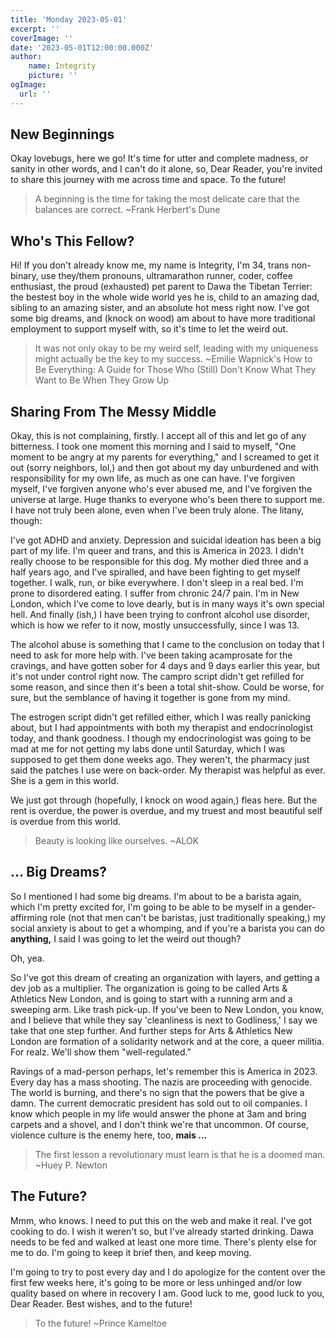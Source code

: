 ```yaml
---
title: 'Monday 2023-05-01'
excerpt: ''
coverImage: ''
date: '2023-05-01T12:00:00.000Z'
author:
	name: Integrity
	picture: ''
ogImage:
  url: ''
---
```


## New Beginnings

Okay lovebugs, here we go! It's time for utter and complete madness, or sanity in other words, and I can't do it alone, so, Dear Reader, you're invited to share this journey with me across time and space. To the future!

> A beginning is the time for taking the most delicate care that the balances are correct. ~Frank Herbert's Dune

## Who's This Fellow?

Hi! If you don't already know me, my name is Integrity, I'm 34, trans non-binary, use they/them pronouns, ultramarathon runner, coder, coffee enthusiast, the proud (exhausted) pet parent to Dawa the Tibetan Terrier: the bestest boy in the whole wide world yes he is, child to an amazing dad, sibling to an amazing sister, and an absolute hot mess right now. I've got some big dreams, and (knock on wood) am about to have more traditional employment to support myself with, so it's time to let the weird out.

> It was not only okay to be my weird self, leading with my uniqueness might actually be the key to my success. ~Emilie Wapnick's How to Be Everything: A Guide for Those Who (Still) Don't Know What They Want to Be When They Grow Up

## Sharing From The Messy Middle

Okay, this is not complaining, firstly. I accept all of this and let go of any bitterness. I took one moment this morning and I said to myself, "One moment to be angry at my parents for everything," and I screamed to get it out (sorry neighbors, lol,) and then got about my day unburdened and with responsibility for my own life, as much as one can have. I've forgiven myself, I've forgiven anyone who's ever abused me, and I've forgiven the universe at large. Huge thanks to everyone who's been there to support me. I have not truly been alone, even when I've been truly alone. The litany, though:

I've got ADHD and anxiety. Depression and suicidal ideation has been a big part of my life. I'm queer and trans, and this is America in 2023. I didn't really choose to be responsible for this dog. My mother died three and a half years ago, and I've spiralled, and have been fighting to get myself together. I walk, run, or bike everywhere. I don't sleep in a real bed. I'm prone to disordered eating. I suffer from chronic 24/7 pain. I'm in New London, which I've come to love dearly, but is in many ways it's own special hell. And finally (ish,) I have been trying to confront alcohol use disorder, which is how we refer to it now, mostly unsuccessfully, since I was 13.

The alcohol abuse is something that I came to the conclusion on today that I need to ask for more help with. I've been taking acamprosate for the cravings, and have gotten sober for 4 days and 9 days earlier this year, but it's not under control right now. The campro script didn't get refilled for some reason, and since then it's been a total shit-show. Could be worse, for sure, but the semblance of having it together is gone from my mind.

The estrogen script didn't get refilled either, which I was really panicking about, but I had appointments with both my therapist and endocrinologist today, and thank goodness. I though my endocrinologist was going to be mad at me for not getting my labs done until Saturday, which I was supposed to get them done weeks ago. They weren't, the pharmacy just said the patches I use were on back-order. My therapist was helpful as ever. She is a gem in this world.

We just got through (hopefully, I knock on wood again,) fleas here. But the rent is overdue, the power is overdue, and my truest and most beautiful self is overdue from this world.

> Beauty is looking like ourselves. ~ALOK

## ... Big Dreams?

So I mentioned I had some big dreams. I'm about to be a barista again, which I'm pretty excited for, I'm going to be able to be myself in a gender-affirming role (not that men can't be baristas, just traditionally speaking,) my social anxiety is about to get a whomping, and if you're a barista you can do **anything,** I said I was going to let the weird out though?

Oh, yea.

So I've got this dream of creating an organization with layers, and getting a dev job as a multiplier. The organization is going to be called Arts & Athletics New London, and is going to start with a running arm and a sweeping arm. Like trash pick-up. If you've been to New London, you know, and I believe that while they say 'cleanliness is next to Godliness,' I say we take that one step further. And further steps for Arts & Athletics New London are formation of a solidarity network and at the core, a queer militia. For realz. We'll show them "well-regulated."

Ravings of a mad-person perhaps, let's remember this is America in 2023. Every day has a mass shooting. The nazis are proceeding with genocide. The world is burning, and there's no sign that the powers that be give a damn. The current democratic president has sold out to oil companies. I know which people in my life would answer the phone at 3am and bring carpets and a shovel, and I don't think we're that uncommon. Of course, violence culture is the enemy here, too, **mais ...**

> The first lesson a revolutionary must learn is that he is a doomed man. ~Huey P. Newton

## The Future?

Mmm, who knows. I need to put this on the web and make it real. I've got cooking to do. I wish it weren't so, but I've already started drinking. Dawa needs to be fed and walked at least one more time. There's plenty else for me to do. I'm going to keep it brief then, and keep moving.

I'm going to try to post every day and I do apologize for the content over the first few weeks here, it's going to be more or less unhinged and/or low quality based on where in recovery I am. Good luck to me, good luck to you, Dear Reader. Best wishes, and to the future!

> To the future! ~Prince Kameltoe
